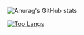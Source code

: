 


![Anurag's GitHub stats](https://github-readme-stats.vercel.app/api?username=imad-elbouhati&count_private=true&show_icons=true&theme=shades-of-purple)


[![Top Langs](https://github-readme-stats.vercel.app/api/top-langs/?username=imad-elbouhati&count_private=true&theme=shades-of-purple)](https://github.com/imad-elbouhati)

